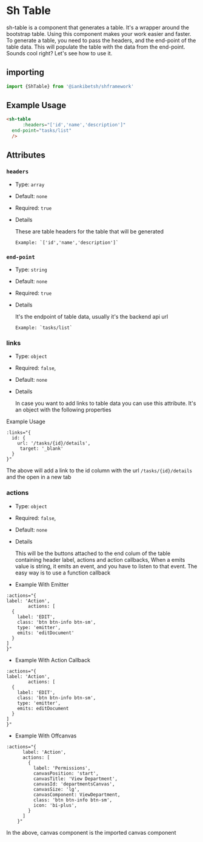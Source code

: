 # Sh Table

sh-table is a component that generates a table. It's a wrapper around the bootstrap table. 
Using this component makes your work easier and faster.
To generate a table, you need to pass the headers, and the end-point of the table data. This will populate the table with the data from the end-point.
Sounds cool right?
Let's see how to use it.

## importing

```javascript
import {ShTable} from '@iankibetsh/shframework'
```

## Example Usage

```html
<sh-table
      :headers="['id','name','description']"
  end-point="tasks/list"
  />
```

## Attributes

### `headers`

- Type: `array`
- Default: `none`
- Required: `true`
- Details

    These are table headers for the table that will be generated 
   
      Example: `['id','name','description']`

### `end-point`

- Type: `string`
- Default: `none`
- Required: `true`
- Details

    It's the endpoint of table data, usually it's the backend api url

      Example: `tasks/list`

### links
- Type: `object`
- Required: `false`,
- Default: `none`
- Details 

    In case you want to add links to table data you can use this attribute. 
     It's an object with the following properties

Example Usage

```
:links="{
  id: {
    url: '/tasks/{id}/details',
     target: '_blank'
  }
}"
```
The above will add a link to the id column with the url `/tasks/{id}/details` and the open in a new tab


### actions
- Type: `object`
- Required: `false`,
- Default: `none`
- Details
  
  This will be the buttons attached to the end colum of the table containing header label, actions and action callbacks, 
  When a emits value is string, it emits an event, and you have to listen to that event. The easy way is to use a function callback
- Example With Emitter

```
:actions="{
label: 'Action',
        actions: [
  {
    label: 'EDIT',
    class: 'btn btn-info btn-sm',
    type: 'emitter',
    emits: 'editDocument'
  }
]
}"
```
- Example With Action Callback

```
:actions="{
label: 'Action',
        actions: [
  {
    label: 'EDIT',
    class: 'btn btn-info btn-sm',
    type: 'emitter',
    emits: editDocument
  }
]
}"
```
- Example With Offcanvas

```
:actions="{
      label: 'Action',
      actions: [
        {
          label: 'Permissions',
          canvasPosition: 'start',
          canvasTitle: 'View Department',
          canvasId: 'departmentsCanvas',
          canvasSize: 'lg',
          canvasComponent: ViewDepartment,
          class: 'btn btn-info btn-sm',
          icon: 'bi-plus',
        }
      ]
    }"
```
In the above, canvas component is the imported canvas component
